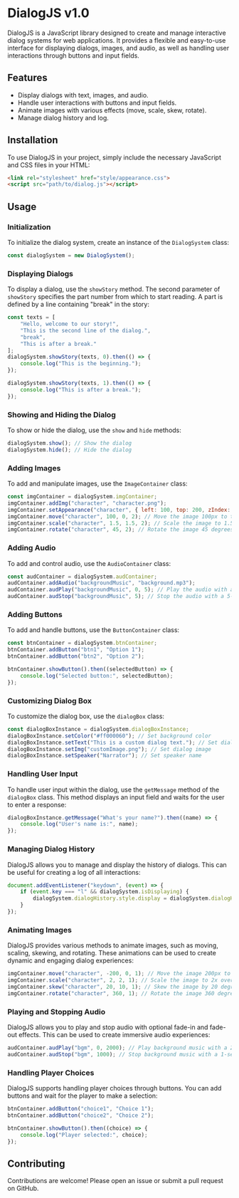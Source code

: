 # DialogJS v1.0

DialogJS is a JavaScript library designed to create and manage interactive dialog systems for web applications. It provides a flexible and easy-to-use interface for displaying dialogs, images, and audio, as well as handling user interactions through buttons and input fields.

## Features

- Display dialogs with text, images, and audio.
- Handle user interactions with buttons and input fields.
- Animate images with various effects (move, scale, skew, rotate).
- Manage dialog history and log.

## Installation

To use DialogJS in your project, simply include the necessary JavaScript and CSS files in your HTML:

```html
<link rel="stylesheet" href="style/appearance.css">
<script src="path/to/dialog.js"></script>
```

## Usage

### Initialization

To initialize the dialog system, create an instance of the `DialogSystem` class:

```javascript
const dialogSystem = new DialogSystem();
```

### Displaying Dialogs

To display a dialog, use the `showStory` method. The second parameter of `showStory` specifies the part number from which to start reading. A part is defined by a line containing "break" in the story:

```javascript
const texts = [
    "Hello, welcome to our story!",
    "This is the second line of the dialog.",
    "break",
    "This is after a break."
];
dialogSystem.showStory(texts, 0).then(() => {
    console.log("This is the beginning.");
});

dialogSystem.showStory(texts, 1).then(() => {
    console.log("This is after a break.");
});
```

### Showing and Hiding the Dialog

To show or hide the dialog, use the `show` and `hide` methods:

```javascript
dialogSystem.show(); // Show the dialog
dialogSystem.hide(); // Hide the dialog
```

### Adding Images

To add and manipulate images, use the `ImageContainer` class:

```javascript
const imgContainer = dialogSystem.imgContainer;
imgContainer.addImg("character", "character.png");
imgContainer.setAppearance("character", { left: 100, top: 200, zIndex: 1, width: 300, height: 400 });
imgContainer.move("character", 100, 0, 2); // Move the image 100px to the right over 2 seconds
imgContainer.scale("character", 1.5, 1.5, 2); // Scale the image to 1.5x over 2 seconds
imgContainer.rotate("character", 45, 2); // Rotate the image 45 degrees over 2 seconds
```

### Adding Audio

To add and control audio, use the `AudioContainer` class:

```javascript
const audContainer = dialogSystem.audContainer;
audContainer.addAudio("backgroundMusic", "background.mp3");
audContainer.audPlay("backgroundMusic", 0, 5); // Play the audio with a 5-second fade-in
audContainer.audStop("backgroundMusic", 5); // Stop the audio with a 5-second fade-out
```

### Adding Buttons

To add and handle buttons, use the `ButtonContainer` class:

```javascript
const btnContainer = dialogSystem.btnContainer;
btnContainer.addButton("btn1", "Option 1");
btnContainer.addButton("btn2", "Option 2");

btnContainer.showButton().then((selectedButton) => {
    console.log("Selected button:", selectedButton);
});
```

### Customizing Dialog Box

To customize the dialog box, use the `dialogBox` class:

```javascript
const dialogBoxInstance = dialogSystem.dialogBoxInstance;
dialogBoxInstance.setColor("#ff000060"); // Set background color
dialogBoxInstance.setText("This is a custom dialog text."); // Set dialog text
dialogBoxInstance.setImg("customImage.png"); // Set dialog image
dialogBoxInstance.setSpeaker("Narrator"); // Set speaker name
```

### Handling User Input

To handle user input within the dialog, use the `getMessage` method of the `dialogBox` class. This method displays an input field and waits for the user to enter a response:

```javascript
dialogBoxInstance.getMessage("What's your name?").then((name) => {
    console.log("User's name is:", name);
});
```

### Managing Dialog History

DialogJS allows you to manage and display the history of dialogs. This can be useful for creating a log of all interactions:

```javascript
document.addEventListener("keydown", (event) => {
    if (event.key === "l" && dialogSystem.isDisplaying) {
        dialogSystem.dialogHistory.style.display = dialogSystem.dialogHistory.style.display === "none" ? "initial" : "none";
    }
});
```

### Animating Images

DialogJS provides various methods to animate images, such as moving, scaling, skewing, and rotating. These animations can be used to create dynamic and engaging dialog experiences:

```javascript
imgContainer.move("character", -200, 0, 1); // Move the image 200px to the left over 1 second
imgContainer.scale("character", 2, 2, 1); // Scale the image to 2x over 1 second
imgContainer.skew("character", 20, 10, 1); // Skew the image by 20 degrees horizontally and 10 degrees vertically over 1 second
imgContainer.rotate("character", 360, 1); // Rotate the image 360 degrees over 1 second
```

### Playing and Stopping Audio

DialogJS allows you to play and stop audio with optional fade-in and fade-out effects. This can be used to create immersive audio experiences:

```javascript
audContainer.audPlay("bgm", 0, 2000); // Play background music with a 2-second fade-in
audContainer.audStop("bgm", 1000); // Stop background music with a 1-second fade-out
```

### Handling Player Choices

DialogJS supports handling player choices through buttons. You can add buttons and wait for the player to make a selection:

```javascript
btnContainer.addButton("choice1", "Choice 1");
btnContainer.addButton("choice2", "Choice 2");

btnContainer.showButton().then((choice) => {
    console.log("Player selected:", choice);
});
```

## Contributing

Contributions are welcome! Please open an issue or submit a pull request on GitHub.
